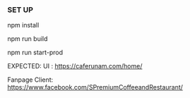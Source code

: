 ### SET UP
npm install

npm run build

npm run start-prod

EXPECTED: UI : https://caferunam.com/home/

Fanpage Client: https://www.facebook.com/SPremiumCoffeeandRestaurant/
